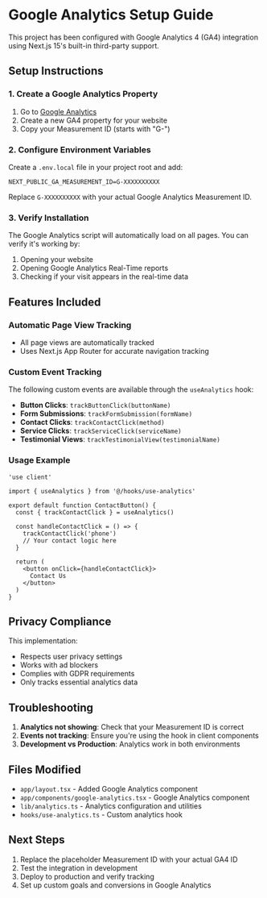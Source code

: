 # Google Analytics Setup Guide

This project has been configured with Google Analytics 4 (GA4) integration using Next.js 15's built-in third-party support.

## Setup Instructions

### 1. Create a Google Analytics Property

1. Go to [Google Analytics](https://analytics.google.com/)
2. Create a new GA4 property for your website
3. Copy your Measurement ID (starts with "G-")

### 2. Configure Environment Variables

Create a `.env.local` file in your project root and add:

```env
NEXT_PUBLIC_GA_MEASUREMENT_ID=G-XXXXXXXXXX
```

Replace `G-XXXXXXXXXX` with your actual Google Analytics Measurement ID.

### 3. Verify Installation

The Google Analytics script will automatically load on all pages. You can verify it's working by:

1. Opening your website
2. Opening Google Analytics Real-Time reports
3. Checking if your visit appears in the real-time data

## Features Included

### Automatic Page View Tracking
- All page views are automatically tracked
- Uses Next.js App Router for accurate navigation tracking

### Custom Event Tracking
The following custom events are available through the `useAnalytics` hook:

- **Button Clicks**: `trackButtonClick(buttonName)`
- **Form Submissions**: `trackFormSubmission(formName)`
- **Contact Clicks**: `trackContactClick(method)`
- **Service Clicks**: `trackServiceClick(serviceName)`
- **Testimonial Views**: `trackTestimonialView(testimonialName)`

### Usage Example

```tsx
'use client'

import { useAnalytics } from '@/hooks/use-analytics'

export default function ContactButton() {
  const { trackContactClick } = useAnalytics()

  const handleContactClick = () => {
    trackContactClick('phone')
    // Your contact logic here
  }

  return (
    <button onClick={handleContactClick}>
      Contact Us
    </button>
  )
}
```

## Privacy Compliance

This implementation:
- Respects user privacy settings
- Works with ad blockers
- Complies with GDPR requirements
- Only tracks essential analytics data

## Troubleshooting

1. **Analytics not showing**: Check that your Measurement ID is correct
2. **Events not tracking**: Ensure you're using the hook in client components
3. **Development vs Production**: Analytics work in both environments

## Files Modified

- `app/layout.tsx` - Added Google Analytics component
- `app/components/google-analytics.tsx` - Google Analytics component
- `lib/analytics.ts` - Analytics configuration and utilities
- `hooks/use-analytics.ts` - Custom analytics hook

## Next Steps

1. Replace the placeholder Measurement ID with your actual GA4 ID
2. Test the integration in development
3. Deploy to production and verify tracking
4. Set up custom goals and conversions in Google Analytics 